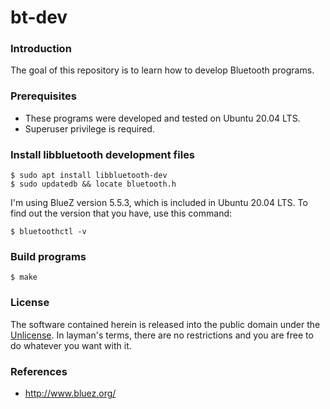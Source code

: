 # bt-dev

### Introduction
The goal of this repository is to learn how to develop Bluetooth
programs.

### Prerequisites
- These programs were developed and tested on Ubuntu 20.04 LTS.
- Superuser privilege is required.

### Install libbluetooth development files
```
$ sudo apt install libbluetooth-dev
$ sudo updatedb && locate bluetooth.h
```

I'm using BlueZ version 5.5.3, which is included in Ubuntu 20.04 LTS.
To find out the version that you have, use this command:
```
$ bluetoothctl -v
```

### Build programs
```
$ make
```

### License
The software contained herein is released into the public domain under the
[Unlicense](https://unlicense.org/). In layman's terms, there are no
restrictions and you are free to do whatever you want with it.

### References
- http://www.bluez.org/
